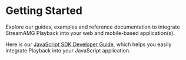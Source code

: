 # Getting Started

Explore our guides, examples and reference documentation to integrate StreamAMG Playback into your web and mobile-based 
application(s).

Here is our [JavaScript SDK Developer Guide](./SDK/Javascript.smd), which helps you easily integrate Playback into your 
JavaScript application.

